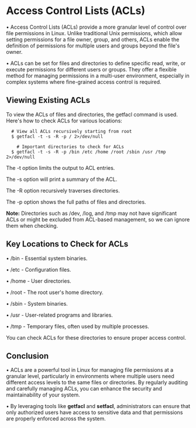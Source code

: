 # Access Control Lists (ACLs) 

• Access Control Lists (ACLs) provide a more granular level of control over file permissions in Linux. Unlike traditional Unix permissions, which allow setting permissions for a file owner, group, and others, ACLs enable the definition of permissions for multiple users and groups beyond the file's owner.

• ACLs can be set for files and directories to define specific read, write, or execute permissions for different users or groups. They offer a flexible method for managing permissions in a multi-user environment, especially in complex systems where fine-grained access control is required.


## Viewing Existing ACLs

  To view the ACLs of files and directories, the getfacl command is used. Here's how to check ACLs for various locations:

      # View all ACLs recursively starting from root 
	  $ getfacl -t -s -R -p / 2>/dev/null

		# Important directories to check for ACLs
	  $ getfacl -t -s -R -p /bin /etc /home /root /sbin /usr /tmp 2>/dev/null

  The -t option limits the output to ACL entries.
	
  The -s option will print a summary of the ACL.
	
  The -R option recursively traverses directories.
	
  The -p option shows the full paths of files and directories.


**Note:** Directories such as /dev, /log, and /tmp may not have significant ACLs or might be excluded from ACL-based management, so we can ignore them when checking.


## Key Locations to Check for ACLs

  • /bin - Essential system binaries.
	
  • /etc - Configuration files.
	
  • /home - User directories.
	
  • /root - The root user's home directory.
	
  • /sbin - System binaries.
	
  • /usr - User-related programs and libraries.
	
  • /tmp - Temporary files, often used by multiple processes.

  You can check ACLs for these directories to ensure proper access control.


## Conclusion

• ACLs are a powerful tool in Linux for managing file permissions at a granular level, particularly in environments where multiple users need different access levels to the same files or directories. By regularly auditing and carefully managing ACLs, you can enhance the security and maintainability of your system.

• By leveraging tools like **getfacl** and **setfacl**, administrators can ensure that only authorized users have access to sensitive data and that permissions are properly enforced across the system.




















